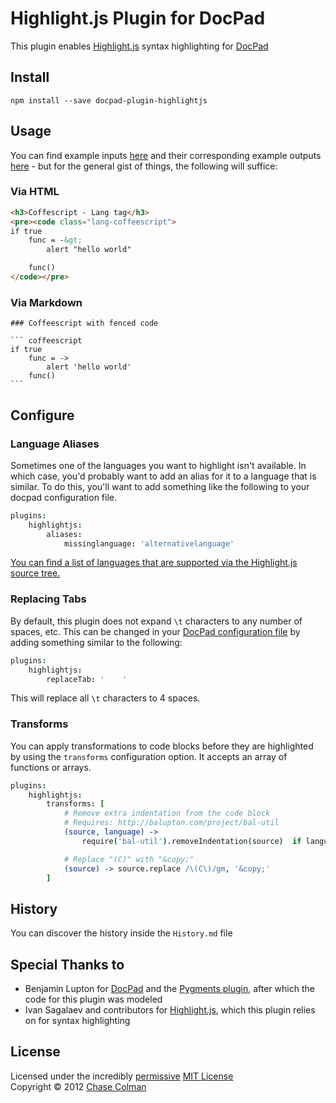 # Highlight.js Plugin for DocPad
This plugin enables [Highlight.js](https://github.com/isagalaev/highlight.js) syntax highlighting for [DocPad](https://docpad.org)


## Install

```
npm install --save docpad-plugin-highlightjs
```


## Usage

You can find example inputs [here](https://github.com/docpad/docpad-plugin-highlightjs/tree/master/test/src/documents) and their corresponding example outputs [here](https://github.com/docpad/docpad-plugin-highlightjs/tree/master/test/out-expected) - but for the general gist of things, the following will suffice:

### Via HTML

``` html
<h3>Coffescript - Lang tag</h3>
<pre><code class="lang-coffeescript">
if true
	func = -&gt;
		alert "hello world"

	func()
</code></pre>
```

### Via Markdown

	### Coffeescript with fenced code

	``` coffeescript
	if true
		func = ->
			alert 'hello world'
		func()
	```



## Configure

### Language Aliases
Sometimes one of the languages you want to highlight isn't available. In which case, you'd probably want to add an alias for it to a language that is similar. To do this, you'll want to add something like the following to your docpad configuration file.

``` coffee
plugins:
	highlightjs:
		aliases:
			missinglanguage: 'alternativelanguage'
```

[You can find a list of languages that are supported via the Highlight.js source tree.](https://github.com/isagalaev/highlight.js/tree/master/src/languages)


### Replacing Tabs
By default, this plugin does not expand `\t` characters to any number of spaces, etc.
This can be changed in your [DocPad configuration file](https://github.com/bevry/docpad/wiki/Configuration) by adding something similar to the following:

``` coffee
plugins:
    highlightjs:
        replaceTab: '    '
```

This will replace all `\t` characters to 4 spaces.


### Transforms

You can apply transformations to code blocks before they are highlighted by using the `transforms` configuration option. It accepts an array of functions or arrays.

``` coffee
plugins:
    highlightjs:
    	transforms: [
    		# Remove extra indentation from the code block
    		# Requires: http://balupton.com/project/bal-util
    		(source, language) ->
        		require('bal-util').removeIndentation(source)  if language in ['bash','coffeescript']

        	# Replace "(C)" with "&copy;"
        	(source) -> source.replace /\(C\)/gm, '&copy;'
        ]
```


## History
You can discover the history inside the `History.md` file


## Special Thanks to
- Benjamin Lupton for [DocPad](https://docpad.org) and the [Pygments plugin](https://github.com/bevry/docpad-extras/tree/master/plugins/pygments), after which the code for this plugin was modeled
- Ivan Sagalaev and contributors for [Highlight.js](https://github.com/isagalaev/highlight.js), which this plugin relies on for syntax highlighting


## License
Licensed under the incredibly [permissive](http://en.wikipedia.org/wiki/Permissive_free_software_licence) [MIT License](http://creativecommons.org/licenses/MIT/)
<br/>Copyright &copy; 2012 [Chase Colman](http://thedev.infinityatlas.com)
